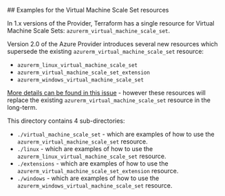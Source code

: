 ## Examples for the Virtual Machine Scale Set resources

In 1.x versions of the Provider, Terraform has a single resource for Virtual Machine Scale Sets: `azurerm_virtual_machine_scale_set`.

Version 2.0 of the Azure Provider introduces several new resources which supersede the existing `azurerm_virtual_machine_scale_set` resource:

* `azurerm_linux_virtual_machine_scale_set`
* `azurerm_virtual_machine_scale_set_extension`
* `azurerm_windows_virtual_machine_scale_set`

[More details can be found in this issue](https://github.com/terraform-providers/terraform-provider-azurerm/issues/2807) - however these resources will replace the existing `azurerm_virtual_machine_scale_set` resource in the long-term.

This directory contains 4 sub-directories:

* `./virtual_machine_scale_set` - which are examples of how to use the `azurerm_virtual_machine_scale_set` resource.
* `./linux` - which are examples of how to use the `azurerm_linux_virtual_machine_scale_set` resource.
* `./extensions` - which are examples of how to use the `azurerm_virtual_machine_scale_set_extension` resource.
* `./windows` - which are examples of how to use the `azurerm_windows_virtual_machine_scale_set` resource.
